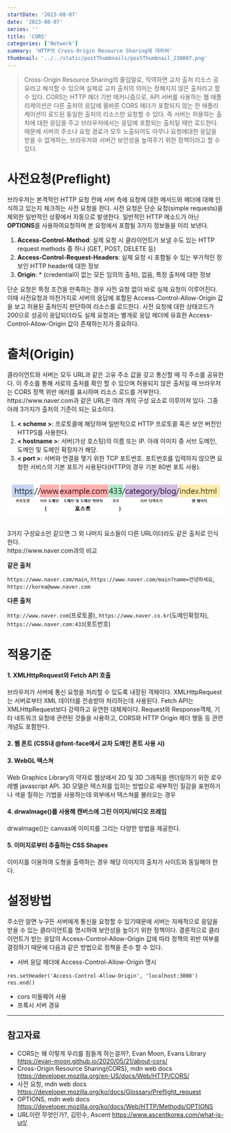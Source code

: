 ```yaml
---
startDate: '2023-08-07'
date: '2023-08-07'
series: ''
title: 'CORS'
categories: ['Network']
summary: 'HTTP의 Cross-Origin Resource Sharing에 대하여'
thumbnail: '../../static/postThumbnails/postThumbnail_230807.png'
---
```


> Cross-Origin Resource Sharing의 줄임말로, 직역하면 교차 출처 리소스 공유라고 해석할 수 있으며 실제로 교차 출처의 의미는 정해지지 않은 출처라고 할 수 있다. CORS는 HTTP 헤더 기반 메커니즘으로, API 서버를 사용하는 웹 애플리케이션은 다른 출처의 응답에 올바른 CORS 헤더가 포함되지 않는 한 애플리케이션이 로드된 동일한 출처의 리소스만 요청할 수 있다. 즉 서버는 허용하는 출처에 대한 응답을 주고 브라우저에서는 응답에 포함되는 출처일 때만 로드한다. 때문에 서버의 주소나 요청 경로가 모두 노출되어도 아무나 요청에대한 응답을 받을 수 없게하는, 브라우저와 서버간 보안성을 높여주기 위한 정책이라고 할 수 있다.

###

# 사전요청(Preflight)

브라우저는 본격적인 HTTP 요청 전에 서버 측에 요청에 대한 메서드와 헤더에 대해 인식하고 있는지 체크하는 사전 요청을 한다. 사전 요청은 단순 요청(simple requests)을 제외한 일반적인 상황에서 자동으로 발생한다. 일반적인 HTTP 메소드가 아닌 **OPTIONS**를 사용하여요청하며 본 요청에서 포함될 3가지 정보들을 미리 보낸다.

1. **Access-Control-Method**: 실제 요청 시 클라이언트가 보낼 수도 있는 HTTP request methods 중 하나 (GET, POST, DELETE 등)
2. **Access-Control-Request-Headers**: 실제 요청 시 포함될 수 있는 부가적인 정보인 HTTP header에 대한 정보
3. **Origin**: \* (credential이 없는 모든 임의의 출처), 없음, 특정 출처에 대한 정보

단순 요청은 특정 조건을 만족하는 경우 사전 요청 없이 바로 실제 요청이 이루어진다. 이때 사전요청과 마찬가지로 서버의 응답에 포함된 Access-Control-Allow-Origin 값을 보고 허용된 출처인지 판단하여 리소스를 로드한다.
사전 요청에 대한 상태코드가 200으로 성공이 응답되더라도 실제 요청과는 별개로 응답 헤더에 유효한 Access-Control-Allow-Origin 값이 존재하는지가 중요하다.

# 출처(Origin)

클라이언트와 서버는 모두 URL과 같은 고유 주소 값을 갖고 통신할 때 각 주소를 공유한다. 이 주소를 통해 서로의 출처를 확인 할 수 있으며 허용되지 않은 출처일 때 브라우저는 CORS 정책 위반 에러를 표시하며 리소스 로드를 거부한다.
https://<k>www<k>.<k>naver.<k>com과 같은 URL은 여러 개의 구성 요소로 이루어져 있다. 그중 아래 3가지가 출처의 기준이 되는 요소이다.

1. **< scheme >**: 프로토콜에 해당하며 일반적으로 HTTP 프로토콜 혹은 보안 버전인 HTTPS를 사용한다.
2. **< hostname >**: 서버(가상 호스팅)의 이름 또는 IP. 아래 이미지 중 서브 도메인, 도메인 및 도메인 확장자가 해당.
3. **< port >**: 서버와 연결을 맺기 위한 TCP 포트번호. 포트번호를 입력하지 않으면 요청한 서비스의 기본 포트가 사용된다(HTTP의 경우 기본 80번 포트 사용).

##

!["URL의 구조"](../../static/URL.png)

##

3가지 구성요소만 같으면 그 외 나머지 요소들이 다른 URL이더라도 같은 출처로 인식한다.  
https://<k>www<k>.<k>naver.<k>com과의 비교

**같은 출처**

`https://www.naver.com/main`, `https://www.naver.com/main?name=안녕하세요`, `https://korea@www.naver.com`

**다른 출처**

`http://www.naver.com`(프로토콜), `https://www.naver.co.kr`(도메인확장자), `https://www.naver.com:433`(포트번호)

# 적용기준

#### 1. **XMLHttpRequest와** **Fetch API 호출**

브라우저가 서버에 통신 요청을 처리할 수 있도록 내장된 객체이다. XMLHttpRequest는 서버로부터 XML 데이터를 전송받아 처리하는데 사용된다. Fetch API는 XMLHttpRequest보다 강력하고 유연한 대체제이다. Request와 Response객체, 기타 네트워크 요청에 관련된 것들을 사용하고, CORS와 HTTP Origin 헤더 행동 등 관련 개념도 포함한다.

#### 2. **웹 폰트 (CSS내 @font-face에서 교차 도메인 폰트 사용 시)**

#### 3. **WebGL 텍스쳐**

Web Graphics Library의 약자로 웹상에서 2D 및 3D 그래픽을 렌더링하기 위한 로우 레벨 javascript API. 3D 모델은 텍스처를 입히는 방법으로 세부적인 질감을 표현하거나 색을 칠하는 기법을 사용하는데 외부에서 텍스쳐를 불러오는 경우

#### 4. **drwaImage()를 사용해 캔버스에 그린 이미지/비디오 프레임**

drwaImage()는 canvas에 이미지를 그리는 다양한 방법을 제공한다.

#### 5. **이미지로부터 추출하는 CSS Shapes**

이미지를 이용하여 도형을 출력하는 경우 해당 이미지의 출처가 사이트와 동일해야 한다.

# 설정방법

주소만 알면 누구든 서버에게 통신을 요청할 수 있기때문에 서버는 자체적으로 응답을 받을 수 있는 클라이언트를 명시하여 보안성을 높이기 위한 정책이다. 결론적으로 클라이언트가 받는 응답의 Access-Control-Allow-Origin 값에 따라 정책의 위반 여부를 결정하기 때문에 다음과 같은 방법으로 정책을 준수 할 수 있다.

- 서버 응답 헤더에 Access-Control-Allow-Origin 명시

```javascript{numberLines: true}
res.setHeader('Access-Control-Allow-Origin', 'localhost:3000')
res.end()
```

- cors 미들웨어 사용
- 프록시 서버 경유

---

## 참고자료

- CORS는 왜 이렇게 우리를 힘들게 하는걸까?, Evan Moon, Evans Library  
  [<https://evan-moon.github.io/2020/05/21/about-cors/>](https://evan-moon.github.io/2020/05/21/about-cors/)
- Cross-Origin Resource Sharing(CORS), mdn web docs
  [<https://developer.mozilla.org/en-US/docs/Web/HTTP/CORS/>](https://developer.mozilla.org/en-US/docs/Web/HTTP/CORS/)
- 사전 요청, mdn web docs
  [<https://developer.mozilla.org/ko/docs/Glossary/Preflight_request>](https://developer.mozilla.org/ko/docs/Glossary/Preflight_request)
- OPTIONS, mdn web docs
  [<https://developer.mozilla.org/ko/docs/Web/HTTP/Methods/OPTIONS>](https://developer.mozilla.org/ko/docs/Web/HTTP/Methods/OPTIONS)
- URL이란 무엇인가?, 김민수, Ascent
  [<https://www.ascentkorea.com/what-is-url/>](https://www.ascentkorea.com/what-is-url/)
